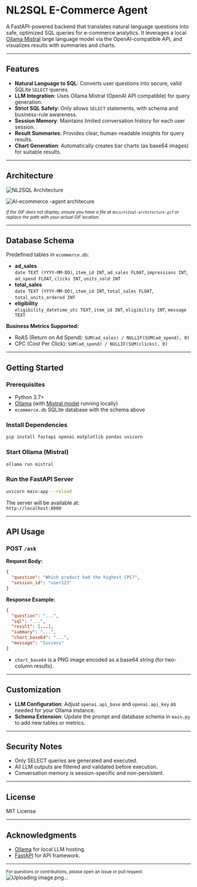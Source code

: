 # NL2SQL E-Commerce Agent

A FastAPI-powered backend that translates natural language questions into safe, optimized SQL queries for e-commerce analytics. It leverages a local [Ollama Mistral](https://ollama.com/library/mistral) large language model via the OpenAI-compatible API, and visualizes results with summaries and charts.

---

## Features

- **Natural Language to SQL**: Converts user questions into secure, valid SQLite `SELECT` queries.
- **LLM Integration**: Uses Ollama Mistral (OpenAI API compatible) for query generation.
- **Strict SQL Safety**: Only allows `SELECT` statements, with schema and business-rule awareness.
- **Session Memory**: Maintains limited conversation history for each user session.
- **Result Summaries**: Provides clear, human-readable insights for query results.
- **Chart Generation**: Automatically creates bar charts (as base64 images) for suitable results.

---

## Architecture

![NL2SQL Architecture](docs/nl2sql-architecture.gif)



![AI-ecommerce -agent architecure ](https://github.com/user-attachments/assets/f6b95947-75e8-4e48-a4dd-3f3c7ce73a4b)


<sup><em>If the GIF does not display, ensure you have a file at `docs/nl2sql-architecture.gif` or replace the path with your actual GIF location.</em></sup>

---

## Database Schema

Predefined tables in `ecommerce.db`:

- **ad_sales**  
  `date TEXT (YYYY-MM-DD)`, `item_id INT`, `ad_sales FLOAT`, `impressions INT`, `ad_spend FLOAT`, `clicks INT`, `units_sold INT`
- **total_sales**  
  `date TEXT (YYYY-MM-DD)`, `item_id INT`, `total_sales FLOAT`, `total_units_ordered INT`
- **eligibility**  
  `eligibility_datetime_utc TEXT`, `item_id INT`, `eligibility INT`, `message TEXT`

**Business Metrics Supported:**
- RoAS (Return on Ad Spend): `SUM(ad_sales) / NULLIF(SUM(ad_spend), 0)`
- CPC (Cost Per Click): `SUM(ad_spend) / NULLIF(SUM(clicks), 0)`

---

## Getting Started

### Prerequisites

- Python 3.7+
- [Ollama](https://ollama.com/) (with [Mistral model](https://ollama.com/library/mistral) running locally)
- `ecommerce.db` SQLite database with the schema above

### Install Dependencies

```bash
pip install fastapi openai matplotlib pandas uvicorn
```

### Start Ollama (Mistral)

```bash
ollama run mistral
```

### Run the FastAPI Server

```bash
uvicorn main:app --reload
```

The server will be available at:  
`http://localhost:8000`

---

## API Usage

### POST `/ask`

**Request Body:**
```json
{
  "question": "Which product had the highest CPC?",
  "session_id": "user123"
}
```

**Response Example:**
```json
{
  "question": "...",
  "sql": "...",
  "result": [...],
  "summary": "...",
  "chart_base64": "...",
  "message": "Success"
}
```

- `chart_base64` is a PNG image encoded as a base64 string (for two-column results).

---

## Customization

- **LLM Configuration**: Adjust `openai.api_base` and `openai.api_key` as needed for your Ollama instance.
- **Schema Extension**: Update the prompt and database schema in `main.py` to add new tables or metrics.

---

## Security Notes

- Only SELECT queries are generated and executed.
- All LLM outputs are filtered and validated before execution.
- Conversation memory is session-specific and non-persistent.

---

## License

MIT License

---

## Acknowledgments

- [Ollama](https://ollama.com/) for local LLM hosting.
- [FastAPI](https://fastapi.tiangolo.com/) for API framework.

---

<sup>For questions or contributions, please open an issue or pull request.</sup>![Uploading image.png…]()
